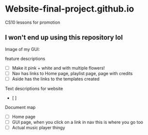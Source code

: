 # Website-final-project.github.io
CS10 lessons for promotion

I won't end up using this repository lol
---

Image of my GUI: 

feature descriptions 
- [ ] Make it pink + white and with multiple flowers!
- [ ] Nav has links to Home page, playlist page, page with credits
- [ ] Aside has the links to the templates created

Text descriptions for website
- [ ]

Document map
- [ ] Home page
- [ ] GUI page, when you click on a link in nav this is where you go too
- [ ] Actual music player thingy
